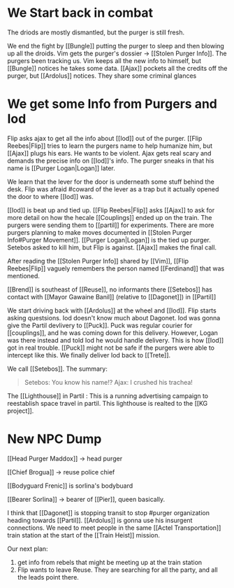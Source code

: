 
# We Start back in combat

The driods are mostly dismantled, but the purger is still fresh.

We end the fight by [[Bungle]] putting the purger to sleep and then blowing up all the droids.
Vim gets the purger's dossier -> [[Stolen Purger Info]]. The purgers been tracking us. Vim keeps all the new info to himself, but [[Bungle]] notices he takes some data. [[Ajax]] pockets all the credits off the purger, but [[Ardolus]] notices. They share some criminal glances

# We get some Info from Purgers and Iod

Flip asks ajax to get all the info about [[Iod]] out of the purger. [[Flip Reebes|Flip]] tries to learn the purgers name to help humanize him, but [[Ajax]] plugs his ears. He wants to be violent. Ajax gets real scary and demands the precise info on [[Iod]]'s info. The purger sneaks in that his name is [[Purger Logan|Logan]] later.

We learn that the lever for the door is underneath some stuff behind the desk. Flip was afraid #coward of the lever as a trap but it actually opened the door to where [[Iod]] was.

[[Iod]] is beat up and tied up. [[Flip Reebes|Flip]] asks [[Ajax]] to ask for more detail on how the hecale [[Couplings]] ended up on the train. The purgers were sending them to [[partil]] for experiments. There are more purgers planning to make moves documented in [[Stolen Purger Info#Purger Movement]]. [[Purger Logan|Logan]] is the tied up purger. Setebos asked to kill him, but Flip is against. [[Ajax]] makes the final call.

After reading the [[Stolen Purger Info]] shared by [[Vim]], [[Flip Reebes|Flip]] vaguely remembers the person named [[Ferdinand]] that was mentioned.

[[Brend]] is southeast of [[Reuse]], no informants there
[[Setebos]] has contact with [[Mayor Gawaine Banil]] (relative to [[Dagonet]]) in [[Partil]]


We start driving back with [[Ardolus]] at the wheel and [[Iod]]. Flip starts asking questsions. Iod doesn't know much about Dagonet. Iod was gonna give the Partil devlivery to [[Puck]]. Puck was regular courier for [[couplings]], and he was coming down for this delivery. However, Logan was there instead and told Iod he would handle delivery. This is how [[Iod]] got in real trouble. [[Puck]] might not be safe if the purgers were able to intercept like this. We finally deliver Iod back to [[Trete]]. 

We call [[Setebos]]. The summary:
>Setebos: You know his name!?
>Ajax: I crushed his trachea!

The [[Lighthouse]] in Partil : This is a running advertising campaign to reestablish space travel in partil. This lighthouse is realted to the [[KG project]].  


# New NPC Dump

[[Head Purger Maddox]] -> head purger

[[Chief Brogua]] -> reuse police chief

[[Bodyguard Frenic]] is sorlina's bodybuard

[[Bearer Sorlina]] -> bearer of [[Pier]], queen basically. 

I think that [[Dagonet]] is stopping transit to stop #purger organization heading towards [[Partil]]. [[Ardolus]] is gonna use his insurgent connections. We need to meet people in the same [[Actel Transportation]] train station at the start of the [[Train Heist]] mission. 

Our next plan:

1. get info from rebels that might be meeting up at the train station
2. Flip wants to leave Reuse. They are searching for all the party, and all the leads point there. 



